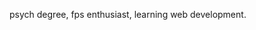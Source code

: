 psych degree, fps enthusiast, learning web development.
  

<!---
bergflow/bergflow is a ✨ special ✨ repository because its `README.md` (this file) appears on your GitHub profile.
You can click the Preview link to take a look at your changes.
--->
